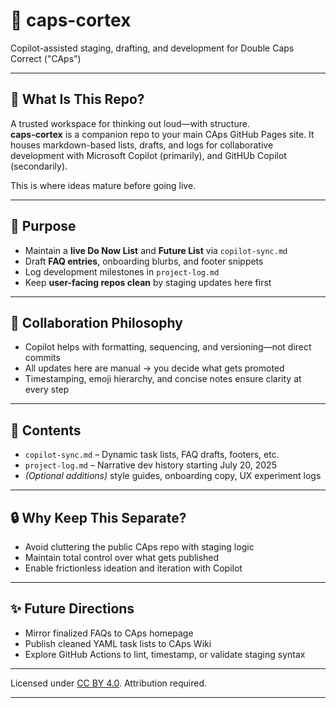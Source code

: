 # 🧠 caps-cortex  
Copilot-assisted staging, drafting, and development for Double Caps Correct ("CAps")

---

## 🧩 What Is This Repo?  
A trusted workspace for thinking out loud—with structure.  
**caps-cortex** is a companion repo to your main CAps GitHub Pages site. It houses markdown-based lists, drafts, and logs for collaborative development with Microsoft Copilot (primarily), and GitHUb Copilot (secondarily).

This is where ideas mature before going live.

---

## 🎯 Purpose  
- Maintain a **live Do Now List** and **Future List** via `copilot-sync.md`  
- Draft **FAQ entries**, onboarding blurbs, and footer snippets  
- Log development milestones in `project-log.md`  
- Keep **user-facing repos clean** by staging updates here first  

---

## 🤝 Collaboration Philosophy  
- Copilot helps with formatting, sequencing, and versioning—not direct commits  
- All updates here are manual → you decide what gets promoted  
- Timestamping, emoji hierarchy, and concise notes ensure clarity at every step  

---

## 📄 Contents  
- `copilot-sync.md` – Dynamic task lists, FAQ drafts, footers, etc.  
- `project-log.md` – Narrative dev history starting July 20, 2025  
- _(Optional additions)_ style guides, onboarding copy, UX experiment logs  

---

## 🔒 Why Keep This Separate?  
- Avoid cluttering the public CAps repo with staging logic  
- Maintain total control over what gets published  
- Enable frictionless ideation and iteration with Copilot  

---

## ✨ Future Directions  
- Mirror finalized FAQs to CAps homepage  
- Publish cleaned YAML task lists to CAps Wiki  
- Explore GitHub Actions to lint, timestamp, or validate staging syntax

---

Licensed under [CC BY 4.0](https://creativecommons.org/licenses/by/4.0/). Attribution required.

---
